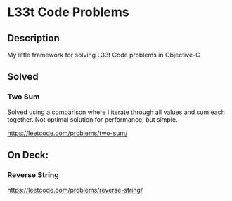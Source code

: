 # L33t Code Problems

## Description
My little framework for solving L33t Code problems in Objective-C

## Solved

### Two Sum
Solved using a comparison where I iterate through all values and sum each together.
Not optimal solution for performance, but simple.

https://leetcode.com/problems/two-sum/

## On Deck:

### Reverse String

https://leetcode.com/problems/reverse-string/

